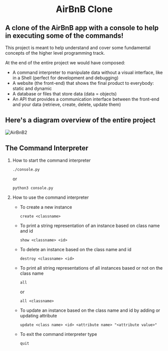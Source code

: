 <h1 align="center">AirBnB Clone</h1>

## A clone of the AirBnB app with a console to help in executing some of the commands!

This project is meant to help understand and cover some fundamental concepts of the higher level programming track.

At the end of the entire project we would have composed:

- A command interpreter to manipulate data without a visual interface, like in a Shell (perfect for development and debugging)
- A website (the front-end) that shows the final product to everybody: static and dynamic
- A database or files that store data (data = objects)
- An API that provides a communication interface between the front-end and your data (retrieve, create, delete, update them)

## Here's a diagram overview of the entire project
![AirBnB2](https://github.com/Munjogu123/AirBnB_clone/assets/116668797/31670531-8671-4a5c-b51f-405218163092)

## The Command Interpreter
1. How to start the command interpreter

    `./console.py`

    or

    `python3 console.py`

2. How to use the command interpreter

    * To create a new instance

        `create <classname>`

    * To print a string representation of an instance based on class name and id

        `show <classname> <id>`

    * To delete an instance based on the class name and id

        `destroy <classname> <id>`

    * To print all string representations of all instances based or not on the class name

        `all`

        or 

        `all <classname>`

    * To update an instance based on the class name and id by adding or updating attribute

        `update <class name> <id> <attribute name> "<attribute value>"`

    * To exit the command interpreter type

        `quit`